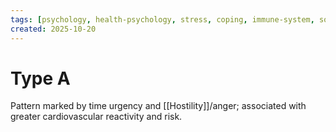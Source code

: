 ```yaml
---
tags: [psychology, health-psychology, stress, coping, immune-system, social-support, personality]
created: 2025-10-20
---
```

# Type A

Pattern marked by time urgency and [[Hostility]]/anger; associated with greater cardiovascular reactivity and risk.
